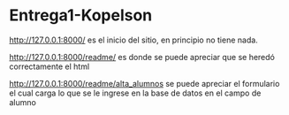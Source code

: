 # Entrega1-Kopelson

http://127.0.0.1:8000/ es el inicio del sitio, en principio no tiene nada.

http://127.0.0.1:8000/readme/ es donde se puede apreciar que se heredó correctamente el html

http://127.0.0.1:8000/readme/alta_alumnos se puede apreciar el formulario el cual carga lo que se le ingrese en la base de datos en el campo de alumno
